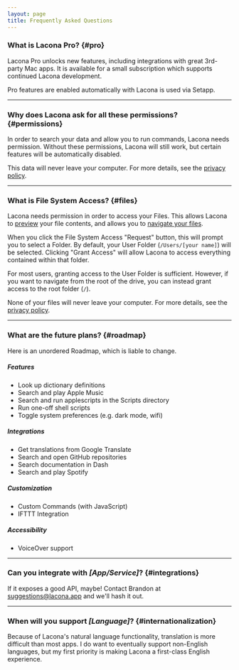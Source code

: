 ```yaml
---
layout: page
title: Frequently Asked Questions
---
```


### What is Lacona Pro? {#pro}

Lacona Pro unlocks new features, including integrations with great 3rd-party Mac apps. It is available for a small subscription which supports continued Lacona development.

Pro features are enabled automatically with Lacona is used via Setapp.

---

### Why does Lacona ask for all these permissions?  {#permissions}

In order to search your data and allow you to run commands, Lacona needs permission. Without these permissions, Lacona will still work, but certain features will be automatically disabled.

This data will never leave your computer. For more details, see the [privacy policy](/privacy).

---

### What is File System Access?  {#files}

Lacona needs permission in order to access your Files. This allows Lacona to [preview](/guide#previews) your file contents, and allows you to [navigate your files](/guide#path-navigation).

When you click the File System Access "Request" button, this will prompt you to select a Folder. By default, your User Folder (`/Users/[your name]`) will be selected. Clicking "Grant Access" will allow Lacona to access everything contained within that folder.

For most users, granting access to the User Folder is sufficient. However, if you want to navigate from the root of the drive, you can instead grant access to the root folder (`/`).

None of your files will never leave your computer. For more details, see the [privacy policy](/privacy).

---

### What are the future plans?  {#roadmap}

Here is an unordered Roadmap, which is liable to change.

##### Features

- Look up dictionary definitions
- Search and play Apple Music
- Search and run applescripts in the Scripts directory
- Run one-off shell scripts
- Toggle system preferences (e.g. dark mode, wifi)

##### Integrations

- Get translations from Google Translate
- Search and open GitHub repositories
- Search documentation in Dash
- Search and play Spotify

##### Customization

- Custom Commands (with JavaScript)
- IFTTT Integration

##### Accessibility

- VoiceOver support

---

### Can you integrate with _\[App/Service\]_?  {#integrations}

If it exposes a good API, maybe! Contact Brandon at [suggestions@lacona.app](mailto:suggestions@lacona.app) and we'll hash it out.

---

### When will you support _\[Language\]_? {#internationalization}

Because of Lacona's natural language functionality, translation is more difficult than most apps. I do want to eventually support non-English languages, but my first priority is making Lacona a first-class English experience.
